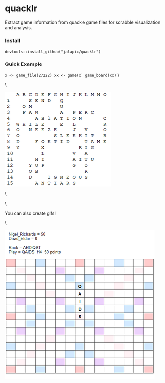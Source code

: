 # quacklr

Extract game information from quackle game files for scrabble visualization and analysis.

### Install

`devtools::install_github("jalapic/quacklr")`


### Quick Example

` x <- game_file(27222)
  xx <- game(x)
  game_board(xx)
`
\  

\  


![](https://github.com/jalapic/quacklr/blob/master/img/game.png)

\  

\  




You can also create gifs!

\  

![](https://github.com/jalapic/quacklr/blob/master/img/test.gif)
